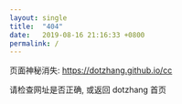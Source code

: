 ```yaml
---
layout: single
title:  "404"
date:   2019-08-16 21:16:33 +0800
permalink: /
---
```


页面神秘消失: https://dotzhang.github.io/cc

请检查网址是否正确, 或返回 dotzhang 首页